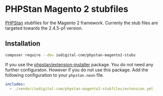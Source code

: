 # PHPStan Magento 2 stubfiles

[PHPStan](https://phpstan.org/) stubfiles for the Magento 2 framework. Currenly the stub files are targeted towards the 2.4.5-p1 version.

## Installation

```bash
composer require --dev iodigital-com/phpstan-magento2-stubs
```

If you use the [phpstan/extension-installer](https://github.com/phpstan/extension-installer) package. You do not need any further configuraton. However if you do not use this package. Add the following configuration to your `phpstan.neon` file.

```yaml
includes:
  - ./vendor/iodigital-com/phpstan-magento2-stubfiles/extension.yml
```
